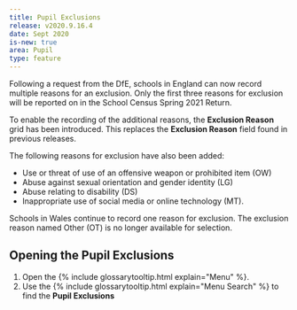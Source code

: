 ```yaml
---
title: Pupil Exclusions
release: v2020.9.16.4
date: Sept 2020
is-new: true
area: Pupil
type: feature
---
```


Following a request from the DfE, schools in England can now record multiple reasons for an exclusion. Only the first three reasons for exclusion will be reported on in the School Census Spring 2021 Return.

To enable the recording of the additional reasons, the **Exclusion Reason** grid has been introduced. This replaces the **Exclusion Reason** field found in previous releases.

The following reasons for exclusion have also been added:

* Use or threat of use of an offensive weapon or prohibited item (OW)
* Abuse against sexual orientation and gender identity (LG)
* Abuse relating to disability (DS)
* Inappropriate use of social media or online technology (MT).

Schools in Wales continue to record one reason for exclusion. The exclusion reason named Other (OT) is no longer available for selection.

## Opening the Pupil Exclusions 

1. Open the {% include glossarytooltip.html explain="Menu" %}.
2. Use the {% include glossarytooltip.html explain="Menu Search" %} to find the **Pupil Exclusions**
